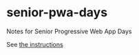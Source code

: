 # senior-pwa-days

Notes for Senior Progressive Web App Days


See [the instructions](ProgressiveWebAppDays.md)
